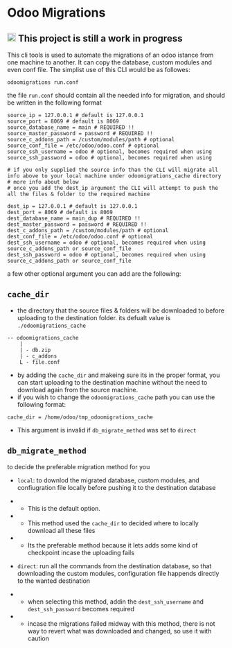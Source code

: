 # Odoo Migrations

## <img src='https://img.icons8.com/office/344/error.png' width='20'> This project is still a work in progress

This cli tools is used to automate the migrations of an odoo istance from one machine to another. It can copy the database, custom modules and even conf file.
The simplist use of this CLI would be as followes:
```
odoomigrations run.conf
```

the file `run.conf` should contain all the needed info for migration, and should be written in the following format

```
source_ip = 127.0.0.1 # default is 127.0.0.1
source_port = 8069 # default is 8069
source_database_name = main # REQUIRED !!
source_master_password = password # REQUIRED !!
source_c_addons_path = /custom/modules/path # optional
source_conf_file = /etc/odoo/odoo.conf # optional
source_ssh_username = odoo # optional, becomes required when using
source_ssh_password = odoo # optional, becomes required when using

# if you only supplied the source info than the CLI will migrate all info above to your local machine under odoomigrations_cache directory
# more info about below
# once you add the dest_ip argument the CLI will attempt to push the all the files & folder to the required machine

dest_ip = 127.0.0.1 # default is 127.0.0.1
dest_port = 8069 # default is 8069
dest_database_name = main_dup # REQUIRED !!
dest_master_password = password # REQUIRED !!
dest_c_addons_path = /custom/modules/path # optional
dest_conf_file = /etc/odoo/odoo.conf # optional
dest_ssh_username = odoo # optional, becomes required when using source_c_addons_path or source_conf_file
dest_ssh_password = odoo # optional, becomes required when using source_c_addons_path or source_conf_file
```

a few other optional argument you can add are the following:


## `cache_dir`
- the directory that the source files & folders will be downloaded to before uploading to the destination folder. its defualt value is `./odoomigrations_cache`
```
-- odoomigrations_cache
	|
	| - db.zip
	| - c_addons
	L - file.conf
```
- by adding the `cache_dir` and makeing sure its in the proper format, you can start uploading to the destination machine without the need to download again from the source machine.
- if you wish to change the `odoomigrations_cache` path you can use the following format:
```
cache_dir = /home/odoo/tmp_odoomigrations_cache
```
- This argument is invalid if `db_migrate_method` was set to `direct`


## `db_migrate_method`
to decide the preferable migration method for you
- `local`: to downlod the migrated database, custom modules, and confiugration file locally before pushing it to the destination database
- - This is the default option. 
- - This method used the `cache_dir` to decided where to locally download all these files
- - Its the preferable method because it lets adds some kind of checkpoint incase the uploading fails

- `direct`: run all the commands from the destination database, so that downloading the custom modules, configuration file happends directly to the wanted destination
- - when selecting this method, addin the `dest_ssh_username` and `dest_ssh_password` becomes required
- - incase the migrations failed midway with this method, there is not way to revert what was downloaded and changed, so use it with caution